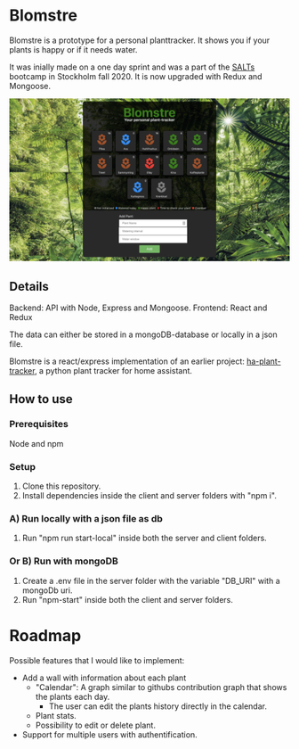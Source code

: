 # Blomstre
Blomstre is a prototype for a personal planttracker. It shows you if your plants is happy or if it needs water.

It was inially made on a one day sprint and was a part of the [SALTs](https://salt.study/) bootcamp in Stockholm fall 2020. It is now upgraded with Redux and Mongoose.

![](images/screencapture.jpg?raw=true)

## Details
Backend: API with Node, Express and Mongoose. 
Frontend: React and Redux

The data can either be stored in a mongoDB-database or locally in a json file.

Blomstre is a react/express implementation of an earlier project: [ha-plant-tracker](https://github.com/mountwebs/ha-plant-tracker), a python plant tracker for home assistant.

## How to use
### Prerequisites
Node and npm
### Setup
1. Clone this repository.
2. Install dependencies inside the client and server folders with "npm i".

### A) Run locally with a json file as db
1. Run "npm run start-local" inside both the server and client folders.

### Or B) Run with mongoDB
1. Create a .env file in the server folder with the variable "DB_URI" with a mongoDb uri.
2. Run "npm-start" inside both the client and server folders.

# Roadmap
Possible features that I would like to implement:
- Add a wall with information about each plant
  - "Calendar": A graph similar to githubs contribution graph that shows the plants each day.
    - The user can edit the plants history directly in the calendar.
  - Plant stats.
  - Possibility to edit or delete plant.
- Support for multiple users with authentification.
